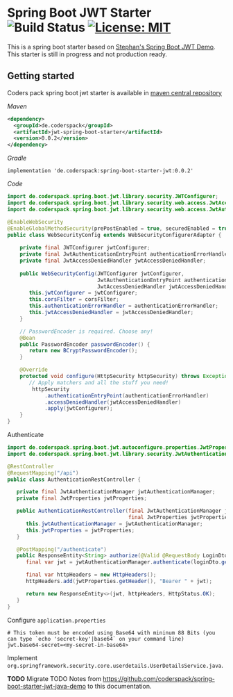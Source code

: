 # Spring Boot JWT Starter ![Build Status](https://travis-ci.org/coderspack/spring-boot-starter-jwt.svg?branch=master) [![License: MIT](https://img.shields.io/badge/License-MIT-yellow.svg)](https://opensource.org/licenses/MIT)

This is a spring boot starter based on [Stephan's Spring Boot JWT Demo](https://github.com/szerhusenBC/jwt-spring-security-demo).
This starter is still in progress and not production ready.

## Getting started

Coders pack spring boot jwt starter is available in [maven central repository](https://search.maven.org/search?q=coderspack)

_Maven_
```xml
<dependency>
  <groupId>de.coderspack</groupId>
  <artifactId>jwt-spring-boot-starter</artifactId>
  <version>0.0.2</version>
</dependency>
```

_Gradle_
```
implementation 'de.coderspack:spring-boot-starter-jwt:0.0.2'
```

_Code_
```java
import de.coderspack.spring.boot.jwt.library.security.JWTConfigurer;
import de.coderspack.spring.boot.jwt.library.security.web.access.JwtAccessDeniedHandler;
import de.coderspack.spring.boot.jwt.library.security.web.access.JwtAuthenticationEntryPoint;

@EnableWebSecurity
@EnableGlobalMethodSecurity(prePostEnabled = true, securedEnabled = true)
public class WebSecurityConfig extends WebSecurityConfigurerAdapter {
   
    private final JWTConfigurer jwtConfigurer;
    private final JwtAuthenticationEntryPoint authenticationErrorHandler;
    private final JwtAccessDeniedHandler jwtAccessDeniedHandler;
 
    public WebSecurityConfig(JWTConfigurer jwtConfigurer,
                             JwtAuthenticationEntryPoint authenticationErrorHandler,
                             JwtAccessDeniedHandler jwtAccessDeniedHandler) {
       this.jwtConfigurer = jwtConfigurer;
       this.corsFilter = corsFilter;
       this.authenticationErrorHandler = authenticationErrorHandler;
       this.jwtAccessDeniedHandler = jwtAccessDeniedHandler;
    }

    // PasswordEncoder is required. Choose any!
    @Bean
    public PasswordEncoder passwordEncoder() {
       return new BCryptPasswordEncoder();
    }

    @Override
    protected void configure(HttpSecurity httpSecurity) throws Exception {
       // Apply matchers and all the stuff you need!
        httpSecurity
            .authenticationEntryPoint(authenticationErrorHandler)
            .accessDeniedHandler(jwtAccessDeniedHandler)
            .apply(jwtConfigurer);
    }
}
```

Authenticate
```java
import de.coderspack.spring.boot.jwt.autoconfigure.properties.JwtProperties;
import de.coderspack.spring.boot.jwt.library.security.JwtAuthenticationManager;

@RestController
@RequestMapping("/api")
public class AuthenticationRestController {

   private final JwtAuthenticationManager jwtAuthenticationManager;
   private final JwtProperties jwtProperties;

   public AuthenticationRestController(final JwtAuthenticationManager jwtAuthenticationManager, 
                                       final JwtProperties jwtProperties) {
      this.jwtAuthenticationManager = jwtAuthenticationManager;
      this.jwtProperties = jwtProperties;
   }

   @PostMapping("/authenticate")
   public ResponseEntity<String> authorize(@Valid @RequestBody LoginDto loginDto) {
      final var jwt = jwtAuthenticationManager.authenticate(loginDto.getUsername(), loginDto.getPassword(), loginDto.isRememberMe());

      final var httpHeaders = new HttpHeaders();
      httpHeaders.add(jwtProperties.getHeader(), "Bearer " + jwt);

      return new ResponseEntity<>(jwt, httpHeaders, HttpStatus.OK);
   }
}
```

Configure `application.properties`
```properties
# This token must be encoded using Base64 with mininum 88 Bits (you can type `echo 'secret-key'|base64` on your command line)
jwt.base64-secret=<my-secret-in-base64>
```

Implement `org.springframework.security.core.userdetails.UserDetailsService.java`.

**TODO** Migrate TODO Notes from https://github.com/coderspack/spring-boot-starter-jwt-java-demo 
to this documentation.
